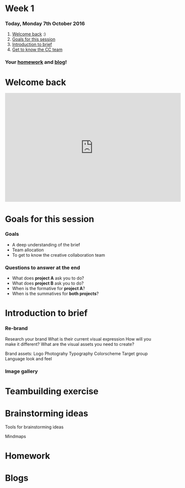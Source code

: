 # Week 1

### Today, Monday 7th October 2016

1. [Welcome back](#welcome) :)
2. [Goals for this session](#goals)
2. [Introduction to brief](#introduction-to-brief)
3. [Get to know the CC team](#ccteam)

### Your [homework](#homework) and [blog](#blog)!

# Welcome back 

<iframe src="https://giphy.com/embed/kMM3vtBEgSsLu" width="580" height="359" frameBorder="0" class="giphy-embed" allowFullScreen></iframe>

# Goals for this session 

### Goals 

* A deep understanding of the brief
* Team allocation 
* To get to know the creative collaboration team 	

### Questions to answer at the end 

* What does **project A** ask you to do? 
* What does **project B** ask you to do? 
* When is the formative for **project A**?
* When is the summatives for **both projects**?


# Introduction to brief 

### Re-brand 


Research your brand 
What is their current visual expression 
How will you make it different? 
What are the visual assets you need to create? 



Brand assets:
Logo
Photograhy 
Typography
Colorscheme 
Target group 
Language 
look and feel 



### Image gallery 

# Teambuilding exercise 

# Brainstorming ideas 

Tools for brainstorming ideas 

Mindmaps 

# Homework 

# Blogs 